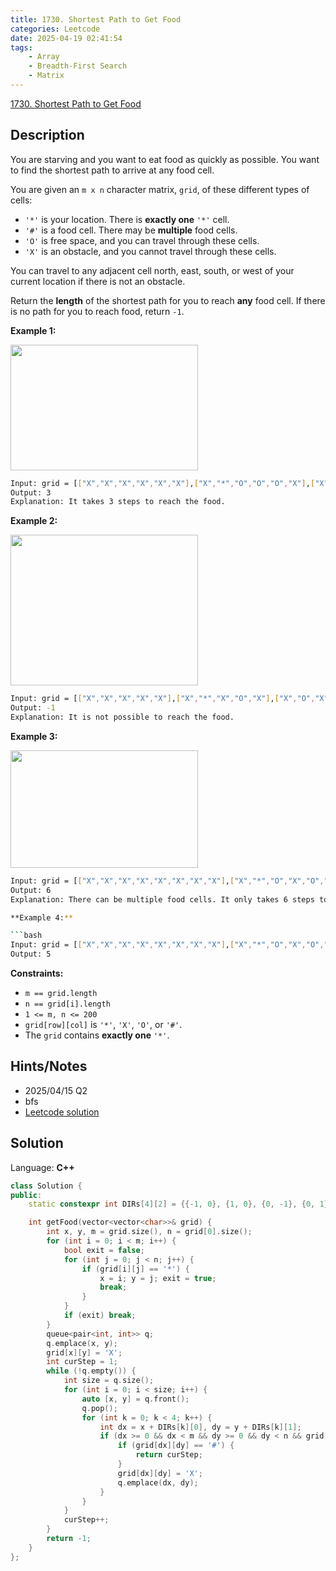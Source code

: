 ```yaml
---
title: 1730. Shortest Path to Get Food
categories: Leetcode
date: 2025-04-19 02:41:54
tags:
    - Array
    - Breadth-First Search
    - Matrix
---
```


[1730. Shortest Path to Get Food](https://leetcode.com/problems/shortest-path-to-get-food/description/?envType=company&envId=doordash&favoriteSlug=doordash-more-than-six-months)

## Description

You are starving and you want to eat food as quickly as possible. You want to find the shortest path to arrive at any food cell.

You are given an `m x n` character matrix, `grid`, of these different types of cells:

- `'*'` is your location. There is **exactly one** `'*'` cell.
- `'#'` is a food cell. There may be **multiple**  food cells.
- `'O'` is free space, and you can travel through these cells.
- `'X'` is an obstacle, and you cannot travel through these cells.

You can travel to any adjacent cell north, east, south, or west of your current location if there is not an obstacle.

Return the **length**  of the shortest path for you to reach **any**  food cell. If there is no path for you to reach food, return `-1`.

**Example 1:**

<img alt="" src="https://assets.leetcode.com/uploads/2020/09/21/img1.jpg" style="width: 300px; height: 201px;">

```bash
Input: grid = [["X","X","X","X","X","X"],["X","*","O","O","O","X"],["X","O","O","#","O","X"],["X","X","X","X","X","X"]]
Output: 3
Explanation: It takes 3 steps to reach the food.
```

**Example 2:**

<img alt="" src="https://assets.leetcode.com/uploads/2020/09/21/img2.jpg" style="width: 300px; height: 241px;">

```bash
Input: grid = [["X","X","X","X","X"],["X","*","X","O","X"],["X","O","X","#","X"],["X","X","X","X","X"]]
Output: -1
Explanation: It is not possible to reach the food.
```

**Example 3:**

<img alt="" src="https://assets.leetcode.com/uploads/2020/09/21/img3.jpg" style="width: 300px; height: 188px;">

```bash
Input: grid = [["X","X","X","X","X","X","X","X"],["X","*","O","X","O","#","O","X"],["X","O","O","X","O","O","X","X"],["X","O","O","O","O","#","O","X"],["X","X","X","X","X","X","X","X"]]
Output: 6
Explanation: There can be multiple food cells. It only takes 6 steps to reach the bottom food.```

**Example 4:**

```bash
Input: grid = [["X","X","X","X","X","X","X","X"],["X","*","O","X","O","#","O","X"],["X","O","O","X","O","O","X","X"],["X","O","O","O","O","#","O","X"],["O","O","O","O","O","O","O","O"]]
Output: 5
```

**Constraints:**

- `m == grid.length`
- `n == grid[i].length`
- `1 <= m, n <= 200`
- `grid[row][col]` is `'*'`, `'X'`, `'O'`, or `'#'`.
- The `grid` contains **exactly one**  `'*'`.

## Hints/Notes

- 2025/04/15 Q2
- bfs
- [Leetcode solution](https://leetcode.com/problems/shortest-path-to-get-food/editorial/)

## Solution

Language: **C++**

```C++
class Solution {
public:
    static constexpr int DIRs[4][2] = {{-1, 0}, {1, 0}, {0, -1}, {0, 1}};

    int getFood(vector<vector<char>>& grid) {
        int x, y, m = grid.size(), n = grid[0].size();
        for (int i = 0; i < m; i++) {
            bool exit = false;
            for (int j = 0; j < n; j++) {
                if (grid[i][j] == '*') {
                    x = i; y = j; exit = true;
                    break;
                }
            }
            if (exit) break;
        }
        queue<pair<int, int>> q;
        q.emplace(x, y);
        grid[x][y] = 'X';
        int curStep = 1;
        while (!q.empty()) {
            int size = q.size();
            for (int i = 0; i < size; i++) {
                auto [x, y] = q.front();
                q.pop();
                for (int k = 0; k < 4; k++) {
                    int dx = x + DIRs[k][0], dy = y + DIRs[k][1];
                    if (dx >= 0 && dx < m && dy >= 0 && dy < n && grid[dx][dy] != 'X') {
                        if (grid[dx][dy] == '#') {
                            return curStep;
                        }
                        grid[dx][dy] = 'X';
                        q.emplace(dx, dy);
                    }
                }
            }
            curStep++;
        }
        return -1;
    }
};
```
